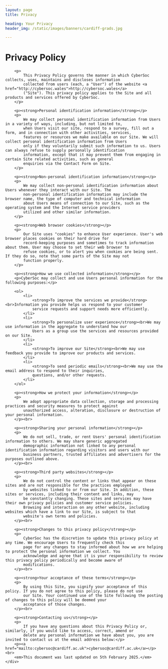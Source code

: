 ```yaml
---
layout: page
title: Privacy

heading: Your Privacy
header_img: /static/images/banners/cardiff-grads.jpg

---
```


<div class="container-xl py-5">
	<div class="bg-white border-1">
		<h1>Privacy Policy</h1>

		<p>
			This Privacy Policy governs the manner in which CyberSoc collects, uses, maintains and discloses information
			collected from users (each, a "User") of the website <a href="http://cybersoc.wales">http://cybersoc.wales</a>
			("Site"). This privacy policy applies to the Site and all products and services offered by CyberSoc.
		</p>

		<p><strong>Personal identification information</strong></p>
		<p>
			We may collect personal identification information from Users in a variety of ways, including, but not limited to,
			when Users visit our site, respond to a survey, fill out a form, and in connection with other activities, services,
			features or resources we make available on our Site. We will collect personal identification information from Users
			only if they voluntarily submit such information to us. Users can always refuse to supply personally identification
			information, except that it may prevent them from engaging in certain Site related activities, such as general
			enquiries via the Contact Form on Site.
		</p>

		<p><strong>Non-personal identification information</strong></p>
		<p>
			We may collect non-personal identification information about Users whenever they interact with our Site. The
			non-personal identification information may include the browser name, the type of computer and technical information
			about Users means of connection to our Site, such as the operating system and the Internet service providers
			utilized and other similar information.
		</p>

		<p><strong>Web browser cookies</strong></p>
		<p>
			Our Site uses "cookies" to enhance User experience. User's web browser places cookies on their hard drive for
			record-keeping purposes and sometimes to track information about them. User may choose to set their web browser to
			refuse cookies, or to alert you when cookies are being sent. If they do so, note that some parts of the Site may not
			function properly.
		</p>

		<p><strong>How we use collected information</strong></p>
		<p>CyberSoc may collect and use Users personal information for the following purposes:</p>

		<ol>
			<li>
				<strong>To improve the services we provide</strong><br>Information you provide helps us respond to your customer
				service requests and support needs more efficiently.
			</li>
			<li>
				<strong>To personalize user experience</strong><br>We may use information in the aggregate to understand how our
				Users as a group use the services and resources provided on our Site.
			</li>
			<li>
				<strong>To improve our Site</strong><br>We may use feedback you provide to improve our products and services.
			</li>
			<li>
				<strong>To send periodic emails</strong><br>We may use the email address to respond to their inquiries,
				questions, and/or other requests.
			</li>
		</ol>

		<p><strong>How we protect your information</strong></p>
		<p>
			We adopt appropriate data collection, storage and processing practices and security measures to protect against
			unauthorized access, alteration, disclosure or destruction of your personal information.
		</p><br>

		<p><strong>Sharing your personal information</strong></p>
		<p>
			We do not sell, trade, or rent Users' personal identification information to others. We may share generic aggregated
			demographic information not linked to any personal identification information regarding visitors and users with our
			business partners, trusted affiliates and advertisers for the purposes outlined above.
		</p><br>

		<p><strong>Third party websites</strong></p>
		<p>
			We do not control the content or links that appear on these sites and are not responsible for the practices employed
			by websites linked to or from our Site. In addition, these sites or services, including their content and links, may
			be constantly changing. These sites and services may have their own privacy policies and customer service policies.
			Browsing and interaction on any other website, including websites which have a link to our Site, is subject to that
			website's own terms and policies.
		</p><br>

		<p><strong>Changes to this privacy policy</strong></p>
		<p>
			CyberSoc has the discretion to update this privacy policy at any time. We encourage Users to frequently check this
			page for any changes to stay informed about how we are helping to protect the personal information we collect. You
			acknowledge and agree that it is your responsibility to review this privacy policy periodically and become aware of
			modifications.
		</p><br>

		<p><strong>Your acceptance of these terms</strong></p>
		<p>
			By using this Site, you signify your acceptance of this policy. If you do not agree to this policy, please do not use
			our Site. Your continued use of the Site following the posting of changes to this policy will be deemed your
			acceptance of those changes.
		</p><br>

		<p><strong>Contacting us</strong></p>
		<p>
			If you have any questions about this Privacy Policy or, similarly, if you would like to access, correct, amend or
			delete any personal information we have about you, you are invited to contact us at the email address below:</p>
		<p><a href="mailto:cybersoc@cardiff.ac.uk">cybersoc@cardiff.ac.uk</a></p><br>
		<em>This document was last updated on 5th February 2025.</em>
	</div>
</div>